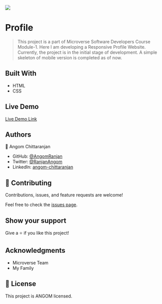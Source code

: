 ![](https://img.shields.io/badge/Microverse-blueviolet)

# Profile

> This project is a part of Microverse Software Developers Course Module-1.
Here I am developing a Responsive Profile Website. Currently, the project is in the initial stage of development.
A simple skeleton of mobile version is completed as of now.



## Built With

- HTML
- CSS

## Live Demo

[Live Demo Link](https://angomranjan.github.io/Profile/)

## Authors

👤 Angom Chittaranjan

- GitHub: [@AngomRanjan](https://github.com/AngomRanjan)
- Twitter: [@RanjanAngom](https://twitter.com/RanjanAngom)
- LinkedIn: [angom-chittaranjan](https://linkedin.com/in/angom-chittaranjan)

## 🤝 Contributing

Contributions, issues, and feature requests are welcome!

Feel free to check the [issues page](../../issues/).

## Show your support

Give a ⭐️ if you like this project!

## Acknowledgments

- Microverse Team
- My Family

## 📝 License

This project is ANGOM licensed.
